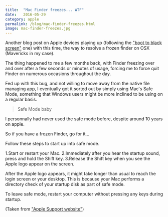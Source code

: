 ```yaml
---
title:  "Mac Finder freezes... WTF"
date:   2016-05-29
category: apple
permalink: /blog/mac-finder-freezes.html
image: mac-finder-freezes.jpg
---
```

Another blog post on Apple devices playing up (following the ["boot to black screen"](http://flopreynat.com/blog/macbook-pro-boots-to-black-screen.html) one) with this time, the way to resolve a frozen finder on OSX (Mavericks in my case).

The thing happened to me a few months back, with Finder freezing over and over after a few seconds or minutes of usage, forcing me to force quit Finder on numerous occasions throughout the day.

Fed up with this bug, and not willing to move away from the native file managing app, I eventually got it sorted out by simply using Mac's Safe Mode, something that Windows users might be more inclined to be using on a regular basis.

> Safe Mode baby

I personnally had never used the safe mode before, despite around 10 years on apple.

So if you have a frozen Finder, go for it...

Follow these steps to start up into safe mode.

1.Start or restart your Mac. 
2.Immediately after you hear the startup sound, press and hold the Shift key.
3.Release the Shift key when you see the Apple logo appear on the screen.

After the Apple logo appears, it might take longer than usual to reach the login screen or your desktop. This is because your Mac performs a directory check of your startup disk as part of safe mode.

To leave safe mode, restart your computer without pressing any keys during startup.

(Taken from ["Apple Support website"](https://support.apple.com/en-us/HT201262))